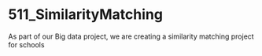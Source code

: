 # 511_SimilarityMatching
As part of our Big data project, we are creating a similarity matching project for schools
